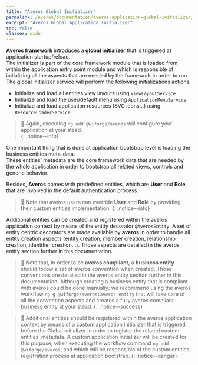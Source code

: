 ```yaml
---
title: "Averos Global Initializer"
permalink: /averos/documentation/averos-application-global-initializer/
excerpt: "Averos Global Application Initializer"
toc: false
classes: wide
---
```



**Averos framework** introduces a **global initializer** that is triggered at application startup/reload.<br/>
The initializer is part of the core framework module that is loaded from within the application entry point module and which is responsible of initializing all the aspects that are needed by the framework in order to run.
The global initializer service will perform the following initializations actions:
-   Initialize and load all entities view layouts using `ViewLayoutService`
-   Initialize and load the user/default menu using `ApplicationMenuService`
-   Initialize and load application resources (SVG icons...) using `ResourceLoaderService`

>🚩 Again, executing `ng add @wiforge/averos` will configure your application at your stead.<br/>
{: .notice--info}

One important thing that is done at application bootstrap level is loading the business entities meta-data.<br/>
These entities’ metadata are the core framework data that are needed by the whole application in order to bootstrap all related views, controls and generic behavior.<br/> 

Besides, **Averos** comes with predefined entities, which are **User** and **Role**, that are involved in the default authentication process. <br/>

>🚩 Note that averos users can override **User** and **Role** by providing their custom entities implementation.
{: .notice--info}

Additional entities can be created and registered within the averos application context by means of the entity decorator `@AverosEntity`. A set of entity centric decorators are made available by **averos** in order to handle all entity creation aspects (entity creation, member creation, relationship creation, identifier creation...). Those aspects are detailed in the averos entity section further in this documentation.

>🚩 Note that, in order to be **averos compliant**, a **business entity** should follow a set of averos convention when created. Those conventions are detailed in the averos entity section further in this documentation.
Although creating a business entity that is compliant with averos could be done manually; we recommend using the averos workflow `ng g @wiforge/averos:averos-entity` that will take care of all the convention aspects and creates a fully averos compliant business entity at your stead.
{: .notice--success}


>🚩 Additional entities should be registered within the averos application context by means of a custom application initializer that is triggered before the Global initializer in order to register the related custom entities’ metadata.
A custom application initializer will be created for this purpose, when executing the workflow command `ng add @wiforge/averos`, and which will be responsible of the custom entities registration process at application bootstrap.
{: .notice--danger}

